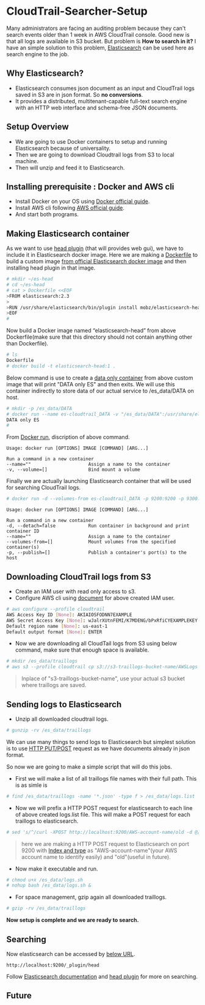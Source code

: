 # CloudTrail-Searcher-Setup
Many administrators are facing an auditing problem because they can't search events older than 1 week in AWS CloudTrail console. Good new is that all logs are available in S3 bucket. But problem is **How to search in it?** I have an simple solution to this problem, [Elasticsearch](https://www.elastic.co/products/elasticsearch) can be used here as search engine to the job.

## Why Elasticsearch?
- Elasticsearch consumes json document as an input and CloudTrail logs saved in S3 are in json format. So **no conversions**.
- It provides a distributed, multitenant-capable full-text search engine with an HTTP web interface and schema-free JSON documents.

## Setup Overview
- We are going to use Docker containers to setup and running Elasticsearch because of  universality. 
- Then we are going to download Cloudtrail logs from S3 to local machine.
- Then will unzip and feed it to Elasticsearch.

## Installing prerequisite : Docker and AWS cli
- Install Docker on your OS using [Docker official guide](https://docs.docker.com/engine/installation/).
- Install AWS cli following [AWS official guide](http://docs.aws.amazon.com/cli/latest/userguide/installing.html).
- And start both programs.

## Making Elasticsearch container 
As we want to use [head plugin](https://github.com/mobz/elasticsearch-head) (that will provides web gui), we have to include it in Elasticsearch docker image. Here we are making a [Dockerfile](https://docs.docker.com/engine/reference/builder/) to build a custom image [from official Elasticsearch docker image](https://hub.docker.com/_/elasticsearch/) and then installing head plugin in that image.
```sh
# mkdir ~/es-head
# cd ~/es-head
# cat > Dockerfile <<EOF
>FROM elasticsearch:2.3
>
>RUN /usr/share/elasticsearch/bin/plugin install mobz/elasticsearch-head
>EOF
# 
```
Now build a Docker image named “elasticsearch-head” from above Dockerfile(make sure that this directory should not contain anything other than Dockerfile).
```sh
# ls 
Dockerfile
# docker build -t elasticsearch-head:1 .
```
Below command is use to create a [data only container](https://docs.docker.com/engine/tutorials/dockervolumes/#/creating-and-mounting-a-data-volume-container) from above custom image that will print "DATA only ES" and then exits. We will use this container indirectly to store data of our actual service to /es_data/DATA on host.
```sh
# mkdir -p /es_data/DATA
# docker run --name es-cloudtrail_DATA -v "/es_data/DATA":/usr/share/elasticsearch/data elasticsearch:2.3 echo "DATA only ES"
DATA only ES
#
```
From [Docker run](https://docs.docker.com/v1.8/reference/commandline/run/), discription of above command.
```
Usage: docker run [OPTIONS] IMAGE [COMMAND] [ARG...]

Run a command in a new container
--name=""                     Assign a name to the container
-v, --volume=[]               Bind mount a volume
```
Finally we are actually launching Elasticsearch container that will be used for searching CloudTrail logs.
```sh 
# docker run -d --volumes-from es-cloudtrail_DATA -p 9200:9200 -p 9300:9300 --name es-cloudtrail  elasticsearch-head:1 -Des.node.name="es-cloudtrail"
```
```
Usage: docker run [OPTIONS] IMAGE [COMMAND] [ARG...]

Run a command in a new container
-d, --detach=false            Run container in background and print container ID
--name=""                     Assign a name to the container
--volumes-from=[]             Mount volumes from the specified container(s)
-p, --publish=[]              Publish a container's port(s) to the host
```
## Downloading CloudTrail logs from S3
- Create an IAM user with read only access to s3.
- Configure AWS cli using [document](http://docs.aws.amazon.com/cli/latest/userguide/cli-chap-getting-started.html) for above created IAM user.
```sh
# aws configure --profile cloudtrail
AWS Access Key ID [None]: AKIAIOSFODNN7EXAMPLE
AWS Secret Access Key [None]: wJalrXUtnFEMI/K7MDENG/bPxRfiCYEXAMPLEKEY
Default region name [None]: us-east-1
Default output format [None]: ENTER
```
- Now we are downloading all CloudTail logs from S3 using below command, make sure that enough space is available.
```sh
# mkdir /es_data/traillogs
# aws s3 --profile cloudtrail cp s3://s3-traillogs-bucket-name/AWSLogs /es_data/traillogs/ --recursive
```
> Inplace of "s3-traillogs-bucket-name", use your actual s3 bucket where traillogs are saved.
## Sending logs to Elasticsearch
- Unzip all downloaded cloudtrail logs.
```sh
# gunzip -rv /es_data/traillogs
```
We can use many things to send logs to Elasticsearch but simplest solution is to use [HTTP PUT/POST](https://www.elastic.co/guide/en/elasticsearch/guide/current/index-doc.html) request as we have documents already in json format.

So now we are going to make a simple script that will do this jobs.
- First we will make a list of all traillogs file names with their full path. This is as simle is
```sh
# find /es_data/traillogs -name '*.json' -type f > /es_data/logs.list
```
- Now we will prefix a HTTP POST request for elasticsearch to  each line of above created logs.list file. This will make a POST request for each traillogs to elasticsearch.
```sh
# sed 's/^/curl -XPOST http://localhost:9200/AWS-account-name/old -d @/' /es_data/logs.list > /es_data/logs.sh
```
> here we are making a HTTP POST request to Elasticsearch on port 9200 with [Index and type](https://www.elastic.co/guide/en/elasticsearch/guide/current/index-doc.html#_autogenerating_ids) as "AWS-account-name"(your AWS account name to identify easily) and "old"(useful in future).
- Now make it executable and run.
```sh
# chmod u+x /es_data/logs.sh
# nohup bash /es_data/logs.sh &
```
- For space management, gzip again all downloaded traillogs.
```sh
# gzip -rv /es_data/traillogs
```
**Now setup is complete and we are ready to search.**
## Searching
Now elasticsearch can be accessed by [below URL](http://localhost:9200/_plugin/head).
```
http://localhost:9200/_plugin/head
```
Follow [Elasticsearch documentation](https://www.elastic.co/guide/en/elasticsearch/guide/current/search-in-depth.html) and [head plugin](https://mobz.github.io/elasticsearch-head/) for more on searching.
## Future
